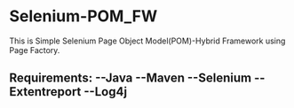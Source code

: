# Selenium-POM_FW
This is Simple Selenium Page Object Model(POM)-Hybrid Framework using Page Factory.

Requirements:
--Java
--Maven
--Selenium 
--Extentreport
--Log4j
--------------------------------------------------------------------------
